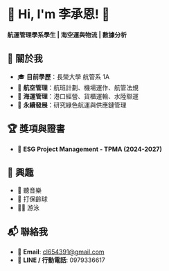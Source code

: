 # 🌊 Hi, I'm 李承恩! 🛫  
**航運管理學系學生 | 海空運與物流 | 數據分析**  

## 🚀 關於我  
- 🎓 **目前學歷**：長榮大學 航管系 1A  
- 🛫 **航空管理**：航班計劃、機場運作、航管法規  
- 🚢 **海運管理**：港口經營、貨櫃運輸、水陸聯運  
- 🌱 **永續發展**：研究綠色航運與供應鏈管理  

## 🏆 獎項與證書  
- 📜 **ESG Project Management - TPMA (2024-2027)**  

## 💖 興趣  
- 🎵 聽音樂  
- 🎳 打保齡球  
- 🏊‍♂️ 游泳  

## 📬 聯絡我  
- 📧 **Email**: cl654391@gmail.com  
- 📱 **LINE / 行動電話**: 0979336617  
